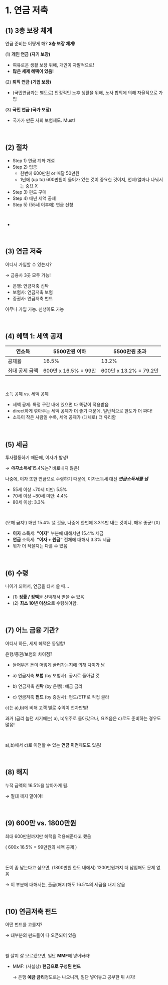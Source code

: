 # 1. 연금 저축

## (1) 3층 보장 체계

연금 준비는 어떻게 해? **3층 보장 체계**!

(1) **개인 연금 (자기 보장)**

- 여유로운 생활 보장 위해, 개인이 자발적으로!
- **많은 세제 혜택이 있음!**

(2) **퇴직 연금 (기업 보장)**

- (국민연금과는 별도로) 안정적인 노후 생활을 위해, 노사 합의에 의해 자율적으로 가입

(3) **국민 연금 (국가 보장)**

- 국가가 만든 사회 보험제도. Must!

<br>

## (2) 절차

- Step 1) 연금 계좌 개설
- Step 2) 입금
  - 한번에 600만원 or 매달 50만원
  - 1년에 (up to) 600만원이 들어가 있는 것이 중요한 것이지, 언제/얼마나 나눠서는 중요 X
- Step 3) 펀드 구매
- Step 4) 매년 세액 공제
- Step 5) (55세 이후에) 연금 신청

<br>

- 

<br>

## (3) 연금 저축

어디서 가입할 수 있는지?

$\rightarrow$ 금융사 3곳 모두 가능!

- 은행: 연금저축 신탁
- 보험사: 연금저축 보험
- 증권사: 연금저축 펀드

아무나 가입 가능. 신생아도 가능

<br>

## (4) 헤택 1: 세액 공재

| 연소득         | 5500만원 이하        | 5500만원 초과          |
| -------------- | -------------------- | ---------------------- |
| 공제율         | 16.5%                | 13.2%                  |
| 최대 공제 금액 | 600만 x 16.5% = 99만 | 600만 x 13.2% = 79.2만 |

<br>

소득 공제 vs. 세액 공제

- 세액 공제: 특정 구간 내에 있으면 다 똑같이 적용받음
- direct하게 깎아주는 세액 공제가 더 좋기 때문에, 일반적으로 한도가 더 짜다!
- 소득이 작은 사람일 수록, 세액 공제가 (대체로) 더 유리함

<br>

## (5) 세금

투자활동하기 때문에, 이자가 발생!

$\rightarrow$ ***이자소득세*** 15.4%는? 바로내지 않음!

나중에, 이자 또한 연금으로 수령하기 때문에, 이자소득세 대신 ***연금소득세를 냄***

- 55세 이상 ~70세 미만: 5.5%
- 70세 이상 ~80세 미만: 4.4%
- 80세 이상: 3.3%

<br>

(오해 금지!) 매년 15.4% 낼 것을, 나중에 한번에 3.3%만 내는 것이니, 매우 좋군! (X)

- **이자** 소득세: **"이자"** 부분에 대해서만 15.4% 세금
- **연금** 소득세: **"이자 + 원금"** 전체에 대해서 3.3% 세금
- 뭐가 더 작을지는 다를 수 있음

<br>

## (6) 수령

나이가 되어서, 연금을 타서 쓸 때...

- (1) **정률 / 정액**을 선택해서 받을 수 있음
- (2) **최소 10년 이상**으로 수령해야함.

<br>

## (7) 어느 금융 기관?

어디서 하든, 세제 혜택은 동일함!

은행/증권/보험의 차이점?

- 들어부은 돈이 어떻게 굴러가는지에 의해 차이가 남

- a) 연금저축 **보험** (by 보험사): 공시로 돌아갈 것
- b) 연금저축 **신탁** (by 은행): 예금 금리
- c) 연금저축 **펀드** (by 증권사): 펀드/ETF로 직접 골라

c)는 a),b)에 비해 고객 별로 수익이 천차만별!

과거 (금리 높던 시기에는) a), b)위주로 돌아갔으나, 요즈음은 c)로도 준비하는 경우도 많음!

<br>

a),b)에서 c)로 이전할 수 있는 **연금 이전**제도도 있음!

<br>

## (8) 해지

누적 금액의 16.5%을 날아가게 됨.

$\rightarrow$ 절대 깨지 말아야!

<br>

## (9) 600만 vs. 1800만원

최대 600만원까지만 혜택을 적용해준다고 했음

( 600x 16.5% = 99만원의 세액 공제 )

<br>

돈이 좀 남는다고 싶으면, (1800만원 한도 내에서) 1200만원까지 더 납입해도 문제 없음

$\rightarrow$ 이 부분에 대해서는, 출금(해지)해도 16.5%의 세금을 내지 않음

<br>

## (10) 연금저축 펀드

어떤 펀드를 고를지?

$\rightarrow$ 대부분의 펀드들이 다 오픈되어 있음

<br>

뭘 살지 잘 모르겠으면, 일단 **MMF**에 넣어놔라!

- MMF: (사실상) **현금으로 구성된 펀드**

  $\rightarrow$ 은행 **예금 금리**정도로는 나오니까, 일단 넣어놓고 공부한 뒤 사자!

